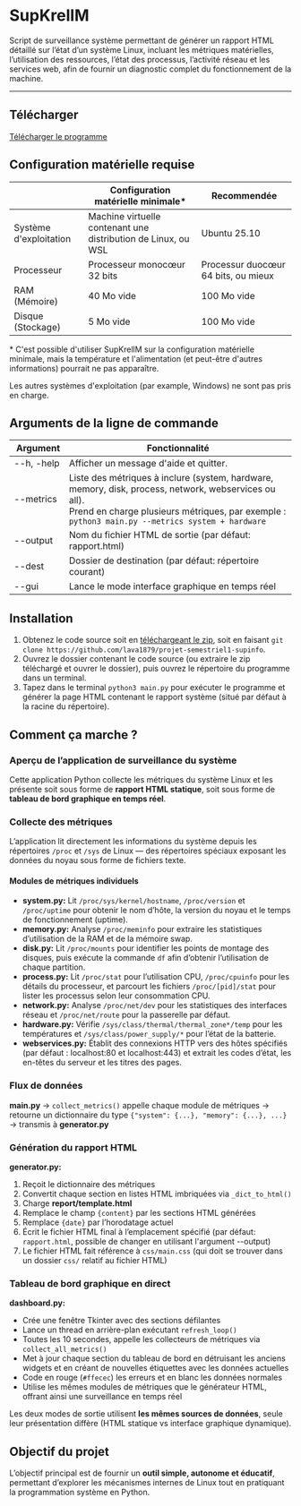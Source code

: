 # SupKrellM
Script de surveillance système permettant de générer un rapport HTML détaillé sur l’état d’un système Linux, incluant les métriques matérielles, l’utilisation des ressources, l’état des processus, l’activité réseau et les services web, afin de fournir un diagnostic complet du fonctionnement de la machine.

----

## Télécharger 

[Télécharger le programme](https://github.com/lava1879/projet-semestriel1-supinfo/releases/download/v0.1.0-alpha/SupKrellM-v0.1.0-alpha.zip)

## Configuration matérielle requise
 | Configuration matérielle minimale*|Recommendée
----|----|----
Système d'exploitation|Machine virtuelle contenant une distribution de Linux, ou WSL|Ubuntu 25.10
Processeur|Processeur monocœur 32 bits|Processur duocœur 64 bits, ou mieux
RAM (Mémoire)|40 Mo vide|100 Mo vide
Disque (Stockage)|5 Mo vide|100 Mo vide

\* C'est possible d'utiliser SupKrellM sur la configuration matérielle minimale, mais la température et l'alimentation (et peut-être d'autres informations) pourrait ne pas apparaître.

Les autres systèmes d'exploitation (par example, Windows) ne sont pas pris en charge.

## Arguments de la ligne de commande
 Argument|Fonctionnalité
----|----
--h, -help|Afficher un message d'aide et quitter.
--metrics|Liste des métriques à inclure (system, hardware, memory, disk, process, network, webservices ou all). <br /> Prend en charge plusieurs métriques, par exemple : `python3 main.py --metrics system + hardware`
--output|Nom du fichier HTML de sortie (par défaut: rapport.html)
--dest|Dossier de destination (par défaut: répertoire courant)
--gui|Lance le mode interface graphique en temps réel

## Installation

1. Obtenez le code source soit en [téléchargeant le zip](https://github.com/rcmaehl/WhyNotWin11/archive/main.zip), soit en faisant `git clone https://github.com/lava1879/projet-semestriel1-supinfo`.
1. Ouvrez le dossier contenant le code source (ou extraire le zip téléchargé et ouvrer le dossier), puis ouvrez le répertoire du programme dans un terminal.
1. Tapez dans le terminal `python3 main.py` pour exécuter le programme et générer la page HTML contenant le rapport système (situé par défaut à la racine du répertoire).

##  Comment ça marche ? 

### Aperçu de l’application de surveillance du système

Cette application Python collecte les métriques du système Linux et les présente soit sous forme de **rapport HTML statique**, soit sous forme de **tableau de bord graphique en temps réel**.

### Collecte des métriques

L’application lit directement les informations du système depuis les répertoires `/proc` et `/sys` de Linux — des répertoires spéciaux exposant les données du noyau sous forme de fichiers texte.

#### Modules de métriques individuels

* **system.py:** Lit `/proc/sys/kernel/hostname`, `/proc/version` et `/proc/uptime` pour obtenir le nom d’hôte, la version du noyau et le temps de fonctionnement (uptime).
* **memory.py:** Analyse `/proc/meminfo` pour extraire les statistiques d’utilisation de la RAM et de la mémoire swap.
* **disk.py:** Lit `/proc/mounts` pour identifier les points de montage des disques, puis exécute la commande `df` afin d’obtenir l’utilisation de chaque partition.
* **process.py:** Lit `/proc/stat` pour l’utilisation CPU, `/proc/cpuinfo` pour les détails du processeur, et parcourt les fichiers `/proc/[pid]/stat` pour lister les processus selon leur consommation CPU.
* **network.py:** Analyse `/proc/net/dev` pour les statistiques des interfaces réseau et `/proc/net/route` pour la passerelle par défaut.
* **hardware.py:** Vérifie `/sys/class/thermal/thermal_zone*/temp` pour les températures et `/sys/class/power_supply/*` pour l’état de la batterie.
* **webservices.py:** Établit des connexions HTTP vers des hôtes spécifiés (par défaut : localhost:80 et localhost:443) et extrait les codes d’état, les en-têtes du serveur et les titres des pages.

### Flux de données

**main.py** → `collect_metrics()` appelle chaque module de métriques → retourne un dictionnaire du type `{"system": {...}, "memory": {...}, ...}` → transmis à **generator.py**

### Génération du rapport HTML

**generator.py:**

1. Reçoit le dictionnaire des métriques
2. Convertit chaque section en listes HTML imbriquées via `_dict_to_html()`
3. Charge **report/template.html**
4. Remplace le champ `{content}` par les sections HTML générées
5. Remplace `{date}` par l’horodatage actuel
6. Écrit le fichier HTML final à l’emplacement spécifié (par défaut: `rapport.html`, possible de changer en utilisant l'argument --output)
7. Le fichier HTML fait référence à `css/main.css` (qui doit se trouver dans un dossier `css/` relatif au fichier HTML)

### Tableau de bord graphique en direct

**dashboard.py:**

* Crée une fenêtre Tkinter avec des sections défilantes
* Lance un thread en arrière-plan exécutant `refresh_loop()`
* Toutes les 10 secondes, appelle les collecteurs de métriques via `collect_all_metrics()`
* Met à jour chaque section du tableau de bord en détruisant les anciens widgets et en créant de nouvelles étiquettes avec les données actuelles
* Code en rouge (`#ffecec`) les erreurs et en blanc les données normales
* Utilise les mêmes modules de métriques que le générateur HTML, offrant ainsi une surveillance en temps réel

Les deux modes de sortie utilisent **les mêmes sources de données**, seule leur présentation diffère (HTML statique vs interface graphique dynamique).

## Objectif du projet

L’objectif principal est de fournir un **outil simple, autonome et éducatif**, permettant d’explorer les mécanismes internes de Linux tout en pratiquant la programmation système en Python.

